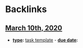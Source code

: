 
# Backlinks
## [March 10th, 2020](<March 10th, 2020.md>)
- **[type](<type.md>):** [task template](<task template.md>)
        - **[due date](<due date.md>):**

